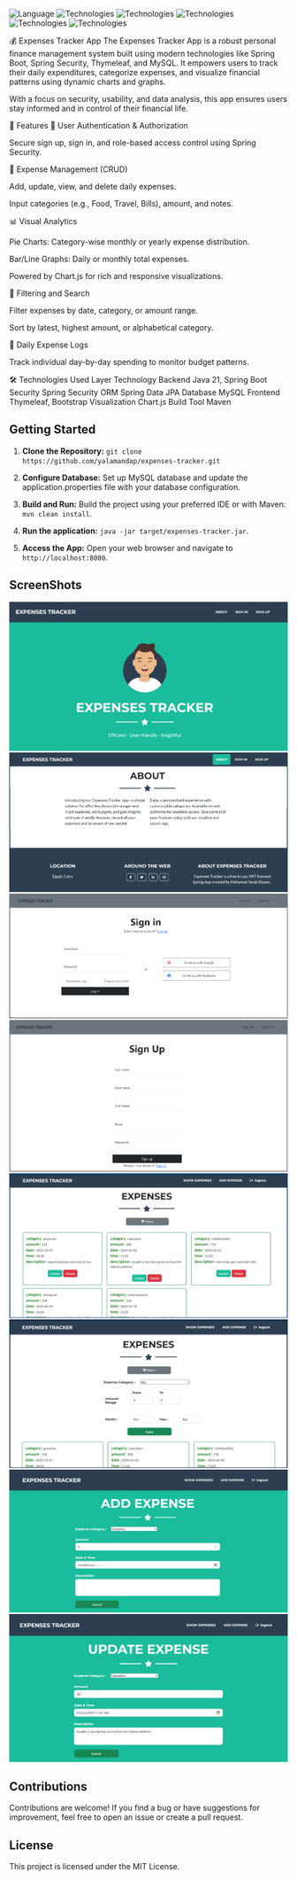 ![Language](https://img.shields.io/badge/language-Java%20-blue.svg)
![Technologies](https://img.shields.io/badge/technologies-Spring_boot%20-green.svg)
![Technologies](https://img.shields.io/badge/technologies-Spring_MVC%20-green.svg)
![Technologies](https://img.shields.io/badge/technologies-Spring_Security%20-green.svg)
![Technologies](https://img.shields.io/badge/technologies-Spring_Data_jpa%20-green.svg)
![Technologies](https://img.shields.io/badge/technologies-Thymeleaf_&_Bootstrap%20-purple.svg)

💰 Expenses Tracker App
The Expenses Tracker App is a robust personal finance management system built using modern technologies like Spring Boot, Spring Security, Thymeleaf, and MySQL. It empowers users to track their daily expenditures, categorize expenses, and visualize financial patterns using dynamic charts and graphs.

With a focus on security, usability, and data analysis, this app ensures users stay informed and in control of their financial life.

📌 Features
🔐 User Authentication & Authorization

Secure sign up, sign in, and role-based access control using Spring Security.

🧾 Expense Management (CRUD)

Add, update, view, and delete daily expenses.

Input categories (e.g., Food, Travel, Bills), amount, and notes.

📊 Visual Analytics

Pie Charts: Category-wise monthly or yearly expense distribution.

Bar/Line Graphs: Daily or monthly total expenses.

Powered by Chart.js for rich and responsive visualizations.

🧮 Filtering and Search

Filter expenses by date, category, or amount range.

Sort by latest, highest amount, or alphabetical category.

📅 Daily Expense Logs

Track individual day-by-day spending to monitor budget patterns.

🛠 Technologies Used
Layer	Technology
Backend	Java 21, Spring Boot
Security	Spring Security
ORM	Spring Data JPA
Database	MySQL
Frontend	Thymeleaf, Bootstrap
Visualization	Chart.js
Build Tool	Maven



## Getting Started
1. **Clone the Repository:**
`git clone https://github.com/yalamandap/expenses-tracker.git`

2. **Configure Database:**
Set up MySQL database and update the application.properties file with your database configuration.

3. **Build and Run:**
Build the project using your preferred IDE or with Maven:
`mvn clean install`.

4. **Run the application:**
`java -jar target/expenses-tracker.jar`.

5. **Access the App:**
Open your web browser and navigate to `http://localhost:8080`.

## ScreenShots
![Example Image](screenshots/1.png) <br>
![Example Image](screenshots/2-2.png) <br>
![Example Image](screenshots/3-3.png) <br>
![Example Image](screenshots/4-4.png) <br>
![Example Image](screenshots/5-5.png) <br>
![Example Image](screenshots/6-6.png) <br>
![Example Image](screenshots/7.png) <br>
![Example Image](screenshots/8.png) <br>

## Contributions
Contributions are welcome! If you find a bug or have suggestions for improvement, feel free to open an issue or create a pull request.

## License
This project is licensed under the MIT License.
